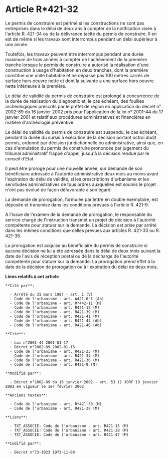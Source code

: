# Article R*421-32

Le permis de construire est périmé si les constructions ne sont pas entreprises dans le délai de deux ans à compter de la
notification visée à l'article R. 421-34 ou de la délivrance tacite du permis de construire. Il en est de même si les travaux
sont interrompus pendant un délai supérieur à une année.

Toutefois, les travaux peuvent être interrompus pendant une durée maximum de trois années à compter de l'achèvement de la
première tranche lorsque le permis de construire a autorisé la réalisation d'une construction à usage d'habitation en deux
tranches, dont la première constitue une unité habitable et ne dépasse pas 100 mètres carrés de surface hors oeuvre nette et
dont la suivante a une surface hors oeuvre nette inférieure à la première.

Le délai de validité du permis de construire est prolongé à concurrence de la durée de réalisation du diagnostic et, le cas
échéant, des fouilles archéologiques prescrits par le préfet de région en application du décret n° 2002-89 du 16 janvier 2002
pris pour l'application de la loi n° 2001-44 du 17 janvier 2001 et relatif aux procédures administratives et financières en
matière d'archéologie préventive.

Le délai de validité du permis de construire est suspendu, le cas échéant, pendant la durée du sursis à exécution de la
décision portant octroi dudit permis, ordonné par décision juridictionnelle ou administrative, ainsi que, en cas d'annulation
du permis de construire prononcée par jugement du tribunal administratif frappé d'appel, jusqu'à la décision rendue par le
conseil d'Etat.

Il peut être prorogé pour une nouvelle année, sur demande de son bénéficiaire adressée à l'autorité administrative deux mois
au moins avant l'expiration du délai de validité, si les prescriptions d'urbanisme et les servitudes administratives de tous
ordres auxquelles est soumis le projet n'ont pas évolué de façon défavorable à son égard.

La demande de prorogation, formulée par lettre en double exemplaire, est déposée et transmise dans les conditions prévues à
l'article R. 421-9.

A l'issue de l'examen de la demande de prorogation, le responsable du service chargé de l'instruction transmet un projet de
décision à l'autorité compétente pour statuer sur la demande. La décision est prise par arrêté dans les mêmes conditions que
celles prévues aux articles R. 421-33 ou R. 421-36.

La prorogation est acquise au bénéficiaire du permis de construire si aucune décision ne lui a été adressée dans le délai de
deux mois suivant la date de l'avis de réception postal ou de la décharge de l'autorité compétente pour statuer sur la
demande. La prorogation prend effet à la date de la décision de prorogation ou à l'expiration du délai de deux mois.

**Liens relatifs à cet article**

	**Cité par**:

	  - Arrêté du 31 mars 1987 - art. 1 (V)
	  - Code de l'urbanisme - art. A421-6-1 (Ab)
	  - Code de l'urbanisme - art. R*442-11 (M)
	  - Code de l'urbanisme - art. R421-15 (M)
	  - Code de l'urbanisme - art. R421-39 (M)
	  - Code de l'urbanisme - art. R421-41 (M)
	  - Code de l'urbanisme - art. R421-44 (Ab)
	  - Code de l'urbanisme - art. R421-46 (Ab)

	**Cite**:

	  - Loi n°2001-44 2001-01-17
	  - Décret n°2002-89 2002-01-16
	  - Code de l'urbanisme - art. R421-33 (M)
	  - Code de l'urbanisme - art. R421-34 (M)
	  - Code de l'urbanisme - art. R421-36 (M)
	  - Code de l'urbanisme - art. R421-9 (M)

	**Modifié par**:

	  - Décret n°2002-89 du 16 janvier 2002 - art. 53 () JORF 19 janvier 2002 en vigueur le 1er février 2002

	**Anciens textes**:

	  - Code de l'urbanisme - art. R*421-38 (M)
	  - Code de l'urbanisme - art. R421-38 (M)

	**Liens**:

	  - TXT_ASSOCIE: Code de l'urbanisme - art. R421-15 (M)
	  - TXT_ASSOCIE: Code de l'urbanisme - art. R421-28 (M)
	  - TXT_ASSOCIE: Code de l'urbanisme - art. R421-47 (M)

	**Codifié par**:

	  - Décret n°73-1023 1973-11-08
